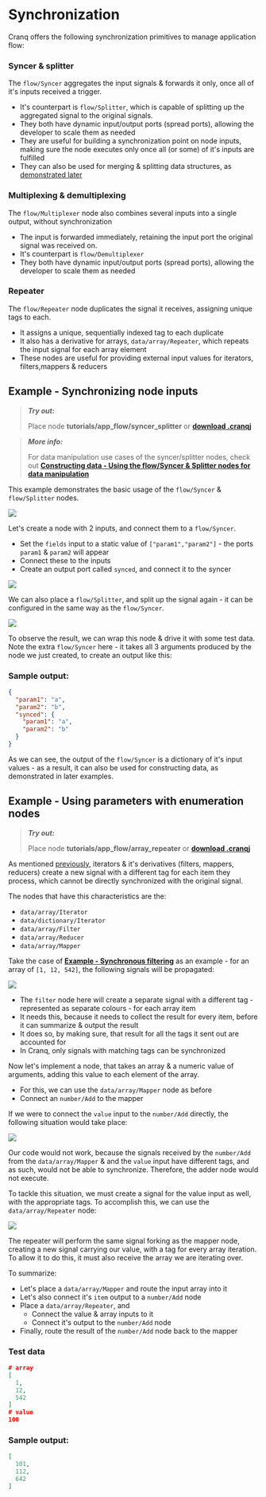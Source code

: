 # Synchronization

Cranq offers the following synchronization primitives to manage application flow:

### Syncer & splitter

The ```flow/Syncer``` aggregates the input signals & forwards it only, once all of it's inputs received a trigger. 
- It's counterpart is ```flow/Splitter```, which is capable of splitting up the aggregated signal to the original signals.
- They both have dynamic input/output ports (spread ports), allowing the developer to scale them as needed
- They are useful for building a synchronization point on node inputs, making sure the node executes only once all (or some) of it's inputs are fulfilled
- They can also be used for merging & splitting data structures, as [demonstrated later](cranqj/app_flow_sync_split.cranqj)

### Multiplexing & demultiplexing

The ```flow/Multiplexer``` node also combines several inputs into a single output, without synchronization
- The input is forwarded immediately, retaining the input port the original signal was received on. 
- It's counterpart is ```flow/Demultiplexer```
- They both have dynamic input/output ports (spread ports), allowing the developer to scale them as needed

### Repeater

The ```flow/Repeater``` node duplicates the signal it receives, assigning unique tags to each.
- It assigns a unique, sequentially indexed tag to each duplicate
- It also has a derivative for arrays, ```data/array/Repeater```, which repeats the input signal for each array element
- These nodes are useful for providing external input values for iterators, filters,mappers & reducers

## Example - Synchronizing node inputs

> **_Try out:_**
>
> Place node **tutorials/app_flow/syncer_splitter** or **[download .cranqj](cranqj/app_flow_sync_split.cranqj)** 

> **_More info:_**
>
> For data manipulation use cases of the syncer/splitter nodes, check out  **[Constructing data - Using the flow/Syncer & Splitter nodes for data manipulation](../../2_constructing_data/2_3_syncer_splitter/README.md)**


This example demonstrates the basic usage of the ```flow/Syncer``` & ```flow/Splitter``` nodes.

![](images/2021-07-21-09-05-08.png)

Let's create a node with 2 inputs, and connect them to a ```flow/Syncer```.
- Set the ```fields``` input to a static value of ```["param1","param2"]``` - the ports ```param1``` & ```param2``` will appear
- Connect these to the inputs
- Create an output port called ```synced```, and connect it to the syncer


![](images/2021-07-21-09-11-35.png)

We can also place a ```flow/Splitter```, and split up the signal again - it can be configured in the same way as the ```flow/Syncer```.

![](images/2021-07-21-09-16-27.png)

To observe the result, we can wrap this node & drive it with some test data. Note the extra ```flow/Syncer``` here - it takes all 3 arguments produced by the node we just created, to create an output like this:

### Sample output:

```json
{
  "param1": "a",
  "param2": "b",
  "synced": {
    "param1": "a",
    "param2": "b"
  }
}
```

As we can see, the output of the ```flow/Syncer``` is a dictionary of it's input values - as a result, it can also be used for constructing data, as demonstrated in later examples.

## Example - Using parameters with enumeration nodes

> **_Try out:_**
>
> Place node **tutorials/app_flow/array_repeater** or **[download .cranqj](cranqj/app_flow_repeater.cranqj)** 

As mentioned [previously](../1_1_junctions/README.md), iterators & it's derivatives (filters, mappers, reducers) create a new signal with a different tag for each item they process, which cannot be directly synchronized with the original signal. 

The nodes that have this characteristics are the:
- ```data/array/Iterator```
- ```data/dictionary/Iterator```
- ```data/array/Filter```
- ```data/array/Reducer```
- ```data/array/Mapper```

Take the case of [**Example - Synchronous filtering**](../1_2_iterators/README.md) as an example - for an array of ```[1, 12, 542]```, the following signals will be propagated:

![](images/2021-08-04-17-16-51.png)

- The ```filter``` node here will create a separate signal with a different tag - represented as separate colours - for each array item
- It needs this, because it needs to collect the result for every item, before it can summarize & output the result
- It does so, by making sure, that result for all the tags it sent out are accounted for
- In Cranq, only signals with matching tags can be synchronized

Now let's implement a node, that takes an array & a numeric value of arguments, adding this value to each element of the array.
- For this, we can use the ```data/array/Mapper``` node as before
- Connect an ```number/Add``` to the mapper

If we were to connect the ```value``` input to the ```number/Add``` directly, the following situation would take place: 

![](images/2021-08-04-17-32-18.png)

Our code would not work, because the signals received by the ```number/Add``` from the ```data/array/Mapper``` & and the ```value``` input have different tags, and as such, would not be able to synchronize. Therefore, the adder node would not execute.

To tackle this situation, we must create a signal for the value input as well, with the appropriate tags. To accomplish this, we can use the ```data/array/Repeater``` node:

![](images/2021-08-04-18-01-38.png)

The repeater will perform the same signal forking as the mapper node, creating a new signal carrying our value, with a tag for every array iteration. To allow it to do this, it must also receive the array we are iterating over.

To summarize:

- Let's place a ```data/array/Mapper``` and route the input array into it
- Let's also connect it's ```item``` output to a ```number/Add``` node
- Place a ```data/array/Repeater```, and 
  - Connect the value & array inputs to it
  - Connect it's output to the ```number/Add``` node
- Finally, route the result of the ```number/Add``` node back to the mapper

### Test data
```json
# array
[
  1, 
  12, 
  542
]
# value
100
```

### Sample output:

```json
[
  101,
  112,
  642
]
```